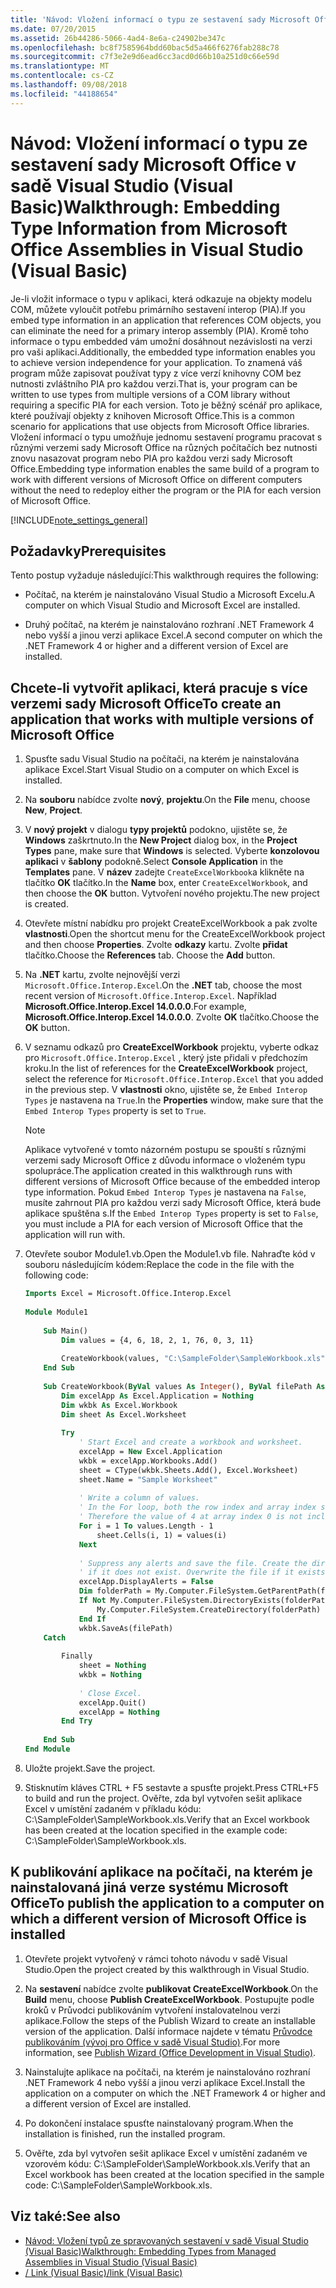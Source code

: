 ```yaml
---
title: 'Návod: Vložení informací o typu ze sestavení sady Microsoft Office v sadě Visual Studio (Visual Basic)'
ms.date: 07/20/2015
ms.assetid: 26b44286-5066-4ad4-8e6a-c24902be347c
ms.openlocfilehash: bc8f7585964bdd60bac5d5a466f6276fab288c78
ms.sourcegitcommit: c7f3e2e9d6ead6cc3acd0d66b10a251d0c66e59d
ms.translationtype: MT
ms.contentlocale: cs-CZ
ms.lasthandoff: 09/08/2018
ms.locfileid: "44188654"
---
```

# <a name="walkthrough-embedding-type-information-from-microsoft-office-assemblies-in-visual-studio-visual-basic"></a><span data-ttu-id="811ca-102">Návod: Vložení informací o typu ze sestavení sady Microsoft Office v sadě Visual Studio (Visual Basic)</span><span class="sxs-lookup"><span data-stu-id="811ca-102">Walkthrough: Embedding Type Information from Microsoft Office Assemblies in Visual Studio (Visual Basic)</span></span>
<span data-ttu-id="811ca-103">Je-li vložit informace o typu v aplikaci, která odkazuje na objekty modelu COM, můžete vyloučit potřebu primárního sestavení interop (PIA).</span><span class="sxs-lookup"><span data-stu-id="811ca-103">If you embed type information in an application that references COM objects, you can eliminate the need for a primary interop assembly (PIA).</span></span> <span data-ttu-id="811ca-104">Kromě toho informace o typu embedded vám umožní dosáhnout nezávislosti na verzi pro vaši aplikaci.</span><span class="sxs-lookup"><span data-stu-id="811ca-104">Additionally, the embedded type information enables you to achieve version independence for your application.</span></span> <span data-ttu-id="811ca-105">To znamená váš program může zapisovat používat typy z více verzí knihovny COM bez nutnosti zvláštního PIA pro každou verzi.</span><span class="sxs-lookup"><span data-stu-id="811ca-105">That is, your program can be written to use types from multiple versions of a COM library without requiring a specific PIA for each version.</span></span> <span data-ttu-id="811ca-106">Toto je běžný scénář pro aplikace, které používají objekty z knihoven Microsoft Office.</span><span class="sxs-lookup"><span data-stu-id="811ca-106">This is a common scenario for applications that use objects from Microsoft Office libraries.</span></span> <span data-ttu-id="811ca-107">Vložení informací o typu umožňuje jednomu sestavení programu pracovat s různými verzemi sady Microsoft Office na různých počítačích bez nutnosti znovu nasazovat program nebo PIA pro každou verzi sady Microsoft Office.</span><span class="sxs-lookup"><span data-stu-id="811ca-107">Embedding type information enables the same build of a program to work with different versions of Microsoft Office on different computers without the need to redeploy either the program or the PIA for each version of Microsoft Office.</span></span>  
  
[!INCLUDE[note_settings_general](~/includes/note-settings-general-md.md)]  
  
## <a name="prerequisites"></a><span data-ttu-id="811ca-108">Požadavky</span><span class="sxs-lookup"><span data-stu-id="811ca-108">Prerequisites</span></span>  
 <span data-ttu-id="811ca-109">Tento postup vyžaduje následující:</span><span class="sxs-lookup"><span data-stu-id="811ca-109">This walkthrough requires the following:</span></span>  
  
-   <span data-ttu-id="811ca-110">Počítač, na kterém je nainstalováno Visual Studio a Microsoft Excelu.</span><span class="sxs-lookup"><span data-stu-id="811ca-110">A computer on which Visual Studio and Microsoft Excel are installed.</span></span>  
  
-   <span data-ttu-id="811ca-111">Druhý počítač, na kterém je nainstalováno rozhraní .NET Framework 4 nebo vyšší a jinou verzi aplikace Excel.</span><span class="sxs-lookup"><span data-stu-id="811ca-111">A second computer on which the .NET Framework 4 or higher and a different version of Excel are installed.</span></span>  
  
##  <a name="BKMK_createapp"></a> <span data-ttu-id="811ca-112">Chcete-li vytvořit aplikaci, která pracuje s více verzemi sady Microsoft Office</span><span class="sxs-lookup"><span data-stu-id="811ca-112">To create an application that works with multiple versions of Microsoft Office</span></span>  
  
1.  <span data-ttu-id="811ca-113">Spusťte sadu Visual Studio na počítači, na kterém je nainstalována aplikace Excel.</span><span class="sxs-lookup"><span data-stu-id="811ca-113">Start Visual Studio on a computer on which Excel is installed.</span></span>  
  
2.  <span data-ttu-id="811ca-114">Na **souboru** nabídce zvolte **nový**, **projektu**.</span><span class="sxs-lookup"><span data-stu-id="811ca-114">On the **File** menu, choose **New**, **Project**.</span></span>  
  
3.  <span data-ttu-id="811ca-115">V **nový projekt** v dialogu **typy projektů** podokno, ujistěte se, že **Windows** zaškrtnuto.</span><span class="sxs-lookup"><span data-stu-id="811ca-115">In the **New Project** dialog box, in the **Project Types** pane, make sure that **Windows** is selected.</span></span> <span data-ttu-id="811ca-116">Vyberte **konzolovou aplikaci** v **šablony** podokně.</span><span class="sxs-lookup"><span data-stu-id="811ca-116">Select **Console Application** in the **Templates** pane.</span></span> <span data-ttu-id="811ca-117">V **název** zadejte `CreateExcelWorkbook`a klikněte na tlačítko **OK** tlačítko.</span><span class="sxs-lookup"><span data-stu-id="811ca-117">In the **Name** box, enter `CreateExcelWorkbook`, and then choose the **OK** button.</span></span> <span data-ttu-id="811ca-118">Vytvoření nového projektu.</span><span class="sxs-lookup"><span data-stu-id="811ca-118">The new project is created.</span></span>  
  
4.  <span data-ttu-id="811ca-119">Otevřete místní nabídku pro projekt CreateExcelWorkbook a pak zvolte **vlastnosti**.</span><span class="sxs-lookup"><span data-stu-id="811ca-119">Open the shortcut menu for the CreateExcelWorkbook project and then choose **Properties**.</span></span> <span data-ttu-id="811ca-120">Zvolte **odkazy** kartu. Zvolte **přidat** tlačítko.</span><span class="sxs-lookup"><span data-stu-id="811ca-120">Choose the **References** tab. Choose the **Add** button.</span></span>  
  
5.  <span data-ttu-id="811ca-121">Na **.NET** kartu, zvolte nejnovější verzi `Microsoft.Office.Interop.Excel`.</span><span class="sxs-lookup"><span data-stu-id="811ca-121">On the **.NET** tab, choose the most recent version of `Microsoft.Office.Interop.Excel`.</span></span> <span data-ttu-id="811ca-122">Například **Microsoft.Office.Interop.Excel 14.0.0.0**.</span><span class="sxs-lookup"><span data-stu-id="811ca-122">For example, **Microsoft.Office.Interop.Excel 14.0.0.0**.</span></span> <span data-ttu-id="811ca-123">Zvolte **OK** tlačítko.</span><span class="sxs-lookup"><span data-stu-id="811ca-123">Choose the **OK** button.</span></span>  
  
6.  <span data-ttu-id="811ca-124">V seznamu odkazů pro **CreateExcelWorkbook** projektu, vyberte odkaz pro `Microsoft.Office.Interop.Excel` , který jste přidali v předchozím kroku.</span><span class="sxs-lookup"><span data-stu-id="811ca-124">In the list of references for the **CreateExcelWorkbook** project, select the reference for `Microsoft.Office.Interop.Excel` that you added in the previous step.</span></span> <span data-ttu-id="811ca-125">V **vlastnosti** okno, ujistěte se, že `Embed Interop Types` je nastavena na `True`.</span><span class="sxs-lookup"><span data-stu-id="811ca-125">In the **Properties** window, make sure that the `Embed Interop Types` property is set to `True`.</span></span>  
  
    > [!NOTE]
    >  <span data-ttu-id="811ca-126">Aplikace vytvořené v tomto názorném postupu se spouští s různými verzemi sady Microsoft Office z důvodu informace o vloženém typu spolupráce.</span><span class="sxs-lookup"><span data-stu-id="811ca-126">The application created in this walkthrough runs with different versions of Microsoft Office because of the embedded interop type information.</span></span> <span data-ttu-id="811ca-127">Pokud `Embed Interop Types` je nastavena na `False`, musíte zahrnout PIA pro každou verzi sady Microsoft Office, která bude aplikace spuštěna s.</span><span class="sxs-lookup"><span data-stu-id="811ca-127">If the `Embed Interop Types` property is set to `False`, you must include a PIA for each version of Microsoft Office that the application will run with.</span></span>  
  
7.  <span data-ttu-id="811ca-128">Otevřete soubor Module1.vb.</span><span class="sxs-lookup"><span data-stu-id="811ca-128">Open the Module1.vb file.</span></span> <span data-ttu-id="811ca-129">Nahraďte kód v souboru následujícím kódem:</span><span class="sxs-lookup"><span data-stu-id="811ca-129">Replace the code in the file with the following code:</span></span>  
  
    ```vb  
    Imports Excel = Microsoft.Office.Interop.Excel  
  
    Module Module1  
  
        Sub Main()  
            Dim values = {4, 6, 18, 2, 1, 76, 0, 3, 11}  
  
            CreateWorkbook(values, "C:\SampleFolder\SampleWorkbook.xls")  
        End Sub  
  
        Sub CreateWorkbook(ByVal values As Integer(), ByVal filePath As String)  
            Dim excelApp As Excel.Application = Nothing  
            Dim wkbk As Excel.Workbook  
            Dim sheet As Excel.Worksheet  
  
            Try  
                ' Start Excel and create a workbook and worksheet.  
                excelApp = New Excel.Application  
                wkbk = excelApp.Workbooks.Add()  
                sheet = CType(wkbk.Sheets.Add(), Excel.Worksheet)  
                sheet.Name = "Sample Worksheet"  
  
                ' Write a column of values.  
                ' In the For loop, both the row index and array index start at 1.  
                ' Therefore the value of 4 at array index 0 is not included.  
                For i = 1 To values.Length - 1  
                    sheet.Cells(i, 1) = values(i)  
                Next  
  
                ' Suppress any alerts and save the file. Create the directory   
                ' if it does not exist. Overwrite the file if it exists.  
                excelApp.DisplayAlerts = False  
                Dim folderPath = My.Computer.FileSystem.GetParentPath(filePath)  
                If Not My.Computer.FileSystem.DirectoryExists(folderPath) Then  
                    My.Computer.FileSystem.CreateDirectory(folderPath)  
                End If  
                wkbk.SaveAs(filePath)  
        Catch  
  
            Finally  
                sheet = Nothing  
                wkbk = Nothing  
  
                ' Close Excel.  
                excelApp.Quit()  
                excelApp = Nothing  
            End Try  
  
        End Sub  
    End Module  
    ```  
  
8.  <span data-ttu-id="811ca-130">Uložte projekt.</span><span class="sxs-lookup"><span data-stu-id="811ca-130">Save the project.</span></span>  
  
9. <span data-ttu-id="811ca-131">Stisknutím kláves CTRL + F5 sestavte a spusťte projekt.</span><span class="sxs-lookup"><span data-stu-id="811ca-131">Press CTRL+F5 to build and run the project.</span></span> <span data-ttu-id="811ca-132">Ověřte, zda byl vytvořen sešit aplikace Excel v umístění zadaném v příkladu kódu: C:\SampleFolder\SampleWorkbook.xls.</span><span class="sxs-lookup"><span data-stu-id="811ca-132">Verify that an Excel workbook has been created at the location specified in the example code: C:\SampleFolder\SampleWorkbook.xls.</span></span>  
  
##  <a name="BKMK_publishapp"></a> <span data-ttu-id="811ca-133">K publikování aplikace na počítači, na kterém je nainstalovaná jiná verze systému Microsoft Office</span><span class="sxs-lookup"><span data-stu-id="811ca-133">To publish the application to a computer on which a different version of Microsoft Office is installed</span></span>  
  
1.  <span data-ttu-id="811ca-134">Otevřete projekt vytvořený v rámci tohoto návodu v sadě Visual Studio.</span><span class="sxs-lookup"><span data-stu-id="811ca-134">Open the project created by this walkthrough in Visual Studio.</span></span>  
  
2.  <span data-ttu-id="811ca-135">Na **sestavení** nabídce zvolte **publikovat CreateExcelWorkbook**.</span><span class="sxs-lookup"><span data-stu-id="811ca-135">On the **Build** menu, choose **Publish CreateExcelWorkbook**.</span></span> <span data-ttu-id="811ca-136">Postupujte podle kroků v Průvodci publikováním vytvoření instalovatelnou verzi aplikace.</span><span class="sxs-lookup"><span data-stu-id="811ca-136">Follow the steps of the Publish Wizard to create an installable version of the application.</span></span> <span data-ttu-id="811ca-137">Další informace najdete v tématu [Průvodce publikováním (vývoj pro Office v sadě Visual Studio)](/visualstudio/vsto/publish-wizard-office-development-in-visual-studio).</span><span class="sxs-lookup"><span data-stu-id="811ca-137">For more information, see [Publish Wizard (Office Development in Visual Studio)](/visualstudio/vsto/publish-wizard-office-development-in-visual-studio).</span></span>  
  
3.  <span data-ttu-id="811ca-138">Nainstalujte aplikace na počítači, na kterém je nainstalováno rozhraní .NET Framework 4 nebo vyšší a jinou verzi aplikace Excel.</span><span class="sxs-lookup"><span data-stu-id="811ca-138">Install the application on a computer on which the .NET Framework 4 or higher and a different version of Excel are installed.</span></span>  
  
4.  <span data-ttu-id="811ca-139">Po dokončení instalace spusťte nainstalovaný program.</span><span class="sxs-lookup"><span data-stu-id="811ca-139">When the installation is finished, run the installed program.</span></span>  
  
5.  <span data-ttu-id="811ca-140">Ověřte, zda byl vytvořen sešit aplikace Excel v umístění zadaném ve vzorovém kódu: C:\SampleFolder\SampleWorkbook.xls.</span><span class="sxs-lookup"><span data-stu-id="811ca-140">Verify that an Excel workbook has been created at the location specified in the sample code: C:\SampleFolder\SampleWorkbook.xls.</span></span>  
  
## <a name="see-also"></a><span data-ttu-id="811ca-141">Viz také:</span><span class="sxs-lookup"><span data-stu-id="811ca-141">See also</span></span>

- [<span data-ttu-id="811ca-142">Návod: Vložení typů ze spravovaných sestavení v sadě Visual Studio (Visual Basic)</span><span class="sxs-lookup"><span data-stu-id="811ca-142">Walkthrough: Embedding Types from Managed Assemblies in Visual Studio (Visual Basic)</span></span>](../../../../visual-basic/programming-guide/concepts/assemblies-gac/walkthrough-embedding-types-from-managed-assemblies-in-vs.md)  
- [<span data-ttu-id="811ca-143">/ Link (Visual Basic)</span><span class="sxs-lookup"><span data-stu-id="811ca-143">/link (Visual Basic)</span></span>](../../../../visual-basic/reference/command-line-compiler/link.md)
